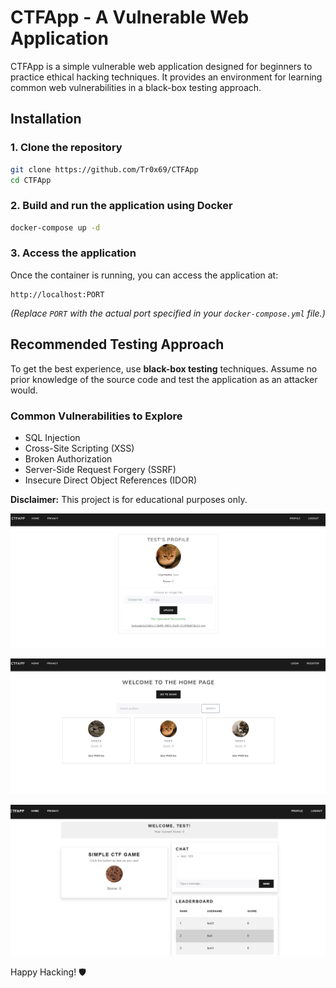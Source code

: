 # CTFApp - A Vulnerable Web Application  

CTFApp is a simple vulnerable web application designed for beginners to practice ethical hacking techniques. It provides an environment for learning common web vulnerabilities in a black-box testing approach.

## Installation  

### 1. Clone the repository  
```bash  
git clone https://github.com/Tr0x69/CTFApp 
cd CTFApp 
```

### 2. Build and run the application using Docker  
```bash  
docker-compose up -d  
```

### 3. Access the application  
Once the container is running, you can access the application at:  
```
http://localhost:PORT  
```
*(Replace `PORT` with the actual port specified in your `docker-compose.yml` file.)*



## Recommended Testing Approach  

To get the best experience, use **black-box testing** techniques. Assume no prior knowledge of the source code and test the application as an attacker would.  

### Common Vulnerabilities to Explore  
- SQL Injection  
- Cross-Site Scripting (XSS)  
- Broken Authorization  
- Server-Side Request Forgery (SSRF)
- Insecure Direct Object References (IDOR)  

**Disclaimer:** This project is for educational purposes only.

![Image 1](CTFApp/wwwroot/images/1.png)  

![Image 2](CTFApp/wwwroot/images/2.png)  

![Image 3](CTFApp/wwwroot/images/3.png) 

Happy Hacking! 🛡️
